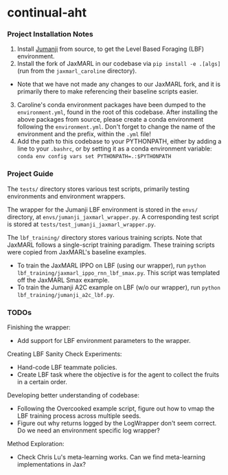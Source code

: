 # continual-aht

### Project Installation Notes
1. Install [Jumanji](https://github.com/instadeepai/jumanji/tree/main) from source, to get the Level Based Foraging (LBF) environment. 
2. Install the fork of JaxMARL in our codebase via `pip install -e .[algs]` (run from the `jaxmarl_caroline` directory). 
- Note that we have not made any changes to our JaxMARL fork, and it is primarily there to make referencing their baseline scripts easier. 
3. Caroline's conda environment packages have been dumped to the `environment.yml`, found in the root of this codebase. After installing the above packages from source, please create a conda environment following the `environment.yml`. Don't forget to change the name of the environment and the prefix, within the `.yml` file!  
4. Add the path to this codebase to your PYTHONPATH, either by adding a line to your `.bashrc`, or by setting it as a conda environment variable: `conda env config vars set PYTHONPATH=.:$PYTHONPATH`

### Project Guide
The `tests/` directory stores various test scripts, primarily testing environments and environment wrappers. 

The wrapper for the Jumanji LBF environment is stored in the `envs/` directory, at `envs/jumanji_jaxmarl_wrapper.py`. A corresponding test script is stored at `tests/test_jumanji_jaxmarl_wrapper.py`.

The `lbf_training/` directory stores various training scripts. Note that JaxMARL follows a single-script training paradigm. These training scripts were copied from JaxMARL's baseline examples. 
- To train the JaxMARL IPPO on LBF (using our wrapper), run `python lbf_training/jaxmarl_ippo_rnn_lbf_smax.py`. This script was templated off the JaxMARL Smax example. 
- To train the Jumanji A2C example on LBF (w/o our wrapper), run `python lbf_training/jumanji_a2c_lbf.py`. 

### TODOs
Finishing the wrapper: 
- Add support for LBF environment parameters to the wrapper. 

Creating LBF Sanity Check Experiments: 
- Hand-code LBF teammate policies. 
- Create LBF task where the objective is for the agent to collect the fruits in a certain order. 

Developing better understanding of codebase:
- Following the Overcooked example script, figure out how to vmap the LBF training process across multiple seeds. 
- Figure out why returns logged by the LogWrapper don't seem correct. Do we need an environment specific log wrapper? 

Method Exploration: 
- Check Chris Lu's meta-learning works. Can we find meta-learning implementations in Jax? 